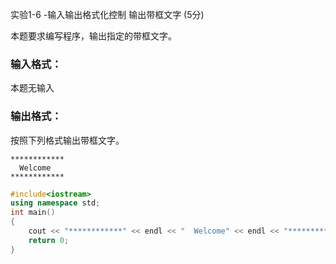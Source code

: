 实验1-6 -输入输出格式化控制 输出带框文字 (5分)

本题要求编写程序，输出指定的带框文字。

### 输入格式：

本题无输入

### 输出格式：

按照下列格式输出带框文字。

```
************
  Welcome
************
```



```c++
#include<iostream>
using namespace std;
int main()
{
	cout << "************" << endl << "  Welcome" << endl << "************" << endl;
	return 0;
}
```


